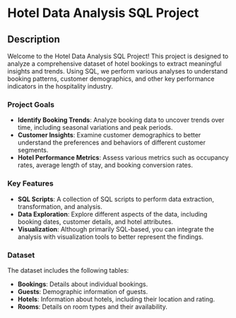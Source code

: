 # Hotel Data Analysis SQL Project

## Description

Welcome to the Hotel Data Analysis SQL Project! This project is designed to analyze a comprehensive dataset of hotel bookings to extract meaningful insights and trends. Using SQL, we perform various analyses to understand booking patterns, customer demographics, and other key performance indicators in the hospitality industry.

### Project Goals

- **Identify Booking Trends**: Analyze booking data to uncover trends over time, including seasonal variations and peak periods.
- **Customer Insights**: Examine customer demographics to better understand the preferences and behaviors of different customer segments.
- **Hotel Performance Metrics**: Assess various metrics such as occupancy rates, average length of stay, and booking conversion rates.

### Key Features

- **SQL Scripts**: A collection of SQL scripts to perform data extraction, transformation, and analysis.
- **Data Exploration**: Explore different aspects of the data, including booking dates, customer details, and hotel attributes.
- **Visualization**: Although primarily SQL-based, you can integrate the analysis with visualization tools to better represent the findings.

### Dataset

The dataset includes the following tables:
- **Bookings**: Details about individual bookings.
- **Guests**: Demographic information of guests.
- **Hotels**: Information about hotels, including their location and rating.
- **Rooms**: Details on room types and their availability.
